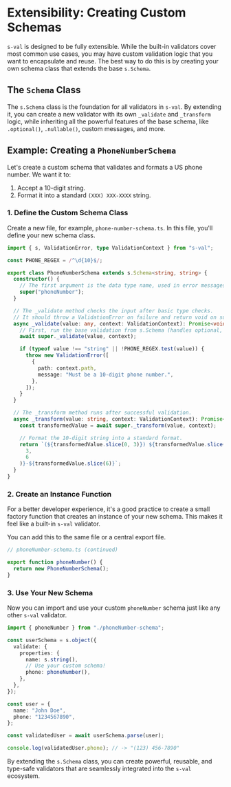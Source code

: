 # Extensibility: Creating Custom Schemas

`s-val` is designed to be fully extensible. While the built-in validators cover most common use cases, you may have custom validation logic that you want to encapsulate and reuse. The best way to do this is by creating your own schema class that extends the base `s.Schema`.

## The `Schema` Class

The `s.Schema` class is the foundation for all validators in `s-val`. By extending it, you can create a new validator with its own `_validate` and `_transform` logic, while inheriting all the powerful features of the base schema, like `.optional()`, `.nullable()`, custom messages, and more.

## Example: Creating a `PhoneNumberSchema`

Let's create a custom schema that validates and formats a US phone number. We want it to:

1. Accept a 10-digit string.
2. Format it into a standard `(XXX) XXX-XXXX` string.

### 1. Define the Custom Schema Class

Create a new file, for example, `phone-number-schema.ts`. In this file, you'll define your new schema class.

```typescript
import { s, ValidationError, type ValidationContext } from "s-val";

const PHONE_REGEX = /^\d{10}$/;

export class PhoneNumberSchema extends s.Schema<string, string> {
  constructor() {
    // The first argument is the data type name, used in error messages.
    super("phoneNumber");
  }

  // The _validate method checks the input after basic type checks.
  // It should throw a ValidationError on failure and return void on success.
  async _validate(value: any, context: ValidationContext): Promise<void> {
    // First, run the base validation from s.Schema (handles optional, nullable, etc.)
    await super._validate(value, context);

    if (typeof value !== "string" || !PHONE_REGEX.test(value)) {
      throw new ValidationError([
        {
          path: context.path,
          message: "Must be a 10-digit phone number.",
        },
      ]);
    }
  }

  // The _transform method runs after successful validation.
  async _transform(value: string, context: ValidationContext): Promise<string> {
    const transformedValue = await super._transform(value, context);

    // Format the 10-digit string into a standard format.
    return `(${transformedValue.slice(0, 3)}) ${transformedValue.slice(
      3,
      6
    )}-${transformedValue.slice(6)}`;
  }
}
```

### 2. Create an Instance Function

For a better developer experience, it's a good practice to create a small factory function that creates an instance of your new schema. This makes it feel like a built-in `s-val` validator.

You can add this to the same file or a central export file.

```typescript
// phoneNumber-schema.ts (continued)

export function phoneNumber() {
  return new PhoneNumberSchema();
}
```

### 3. Use Your New Schema

Now you can import and use your custom `phoneNumber` schema just like any other `s-val` validator.

```typescript
import { phoneNumber } from "./phoneNumber-schema";

const userSchema = s.object({
  validate: {
    properties: {
      name: s.string(),
      // Use your custom schema!
      phone: phoneNumber(),
    },
  },
});

const user = {
  name: "John Doe",
  phone: "1234567890",
};

const validatedUser = await userSchema.parse(user);

console.log(validatedUser.phone); // -> "(123) 456-7890"
```

By extending the `s.Schema` class, you can create powerful, reusable, and type-safe validators that are seamlessly integrated into the `s-val` ecosystem.
